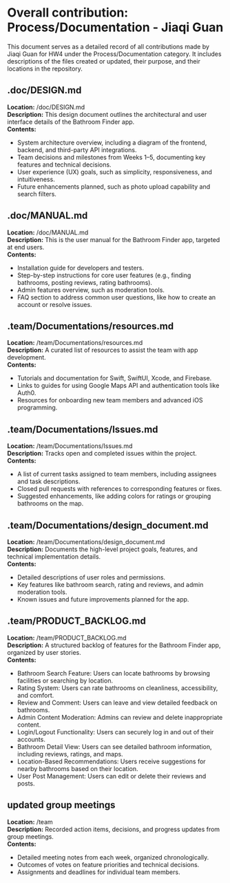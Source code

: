 # Overall contribution: Process/Documentation - Jiaqi Guan 
This document serves as a detailed record of all contributions made by Jiaqi Guan for HW4 under the Process/Documentation category. It includes descriptions of the files created or updated, their purpose, and their locations in the repository.

## .doc/DESIGN.md
**Location:** /doc/DESIGN.md\
**Description:** This design document outlines the architectural and user interface details of the Bathroom Finder app.\
**Contents:**
- System architecture overview, including a diagram of the frontend, backend, and third-party API integrations.
- Team decisions and milestones from Weeks 1–5, documenting key features and technical decisions.
- User experience (UX) goals, such as simplicity, responsiveness, and intuitiveness.
- Future enhancements planned, such as photo upload capability and search filters.

## .doc/MANUAL.md
**Location:** /doc/MANUAL.md\
**Description:** This is the user manual for the Bathroom Finder app, targeted at end users.\
**Contents:**
- Installation guide for developers and testers.
- Step-by-step instructions for core user features (e.g., finding bathrooms, posting reviews, rating bathrooms).
- Admin features overview, such as moderation tools.
- FAQ section to address common user questions, like how to create an account or resolve issues.

## .team/Documentations/resources.md
**Location:** /team/Documentations/resources.md\
**Description:** A curated list of resources to assist the team with app development.\
**Contents:**
- Tutorials and documentation for Swift, SwiftUI, Xcode, and Firebase.
- Links to guides for using Google Maps API and authentication tools like Auth0.
- Resources for onboarding new team members and advanced iOS programming.


## .team/Documentations/Issues.md
**Location:** /team/Documentations/Issues.md\
**Description:** Tracks open and completed issues within the project.\
**Contents:**
- A list of current tasks assigned to team members, including assignees and task descriptions.
- Closed pull requests with references to corresponding features or fixes.
- Suggested enhancements, like adding colors for ratings or grouping bathrooms on the map.


## .team/Documentations/design_document.md
**Location:** /team/Documentations/design_document.md\
**Description:** Documents the high-level project goals, features, and technical implementation details.\
**Contents:**
- Detailed descriptions of user roles and permissions.
- Key features like bathroom search, rating and reviews, and admin moderation tools.
- Known issues and future improvements planned for the app.


## .team/PRODUCT_BACKLOG.md
**Location:** /team/PRODUCT_BACKLOG.md\
**Description:** A structured backlog of features for the Bathroom Finder app, organized by user stories.\
**Contents:**
- Bathroom Search Feature: Users can locate bathrooms by browsing facilities or searching by location.
- Rating System: Users can rate bathrooms on cleanliness, accessibility, and comfort.
- Review and Comment: Users can leave and view detailed feedback on bathrooms.
- Admin Content Moderation: Admins can review and delete inappropriate content.
- Login/Logout Functionality: Users can securely log in and out of their accounts.
- Bathroom Detail View: Users can see detailed bathroom information, including reviews, ratings, and maps.
- Location-Based Recommendations: Users receive suggestions for nearby bathrooms based on their location.
- User Post Management: Users can edit or delete their reviews and posts.

## updated group meetings 
**Location:** /team\
**Description:** Recorded action items, decisions, and progress updates from group meetings.\
**Contents:**
- Detailed meeting notes from each week, organized chronologically.
- Outcomes of votes on feature priorities and technical decisions.
- Assignments and deadlines for individual team members.








